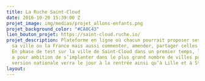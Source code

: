 ```yaml
---
title: La Ruche Saint-Cloud
date: 2016-10-20 15:39:00 Z
projet_image: img/medias/projet_allons-enfants.png
projet_background_color: "#CA0C43"
lien_bouton_projet: https://saint-cloud.ruche.io/
projet_description: Plateforme en ligne où chacun pourrait proposer ses idées pour
  sa ville ou la France mais aussi commenter, amender, partager celles des autres.
  En phase de test sur la ville de Saint-Cloud dans un premier temps, la plateforme
  a pour ambition de s’implanter dans le plus grand nombre de villes possibles. Une
  version nationale verra le jour à la rentrée ainsi qu’à Lille et à Strasbourg.
layout: 
---
```


